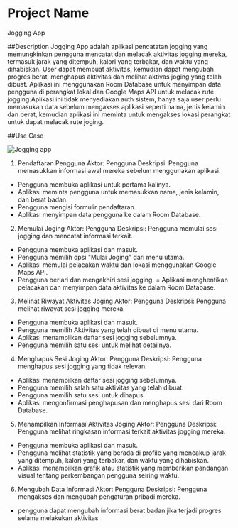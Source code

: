 # Project Name
Jogging App

##Description
Jogging App adalah aplikasi pencatatan jogging yang memungkinkan pengguna mencatat dan melacak aktivitas jogging mereka, termasuk jarak yang ditempuh, 
kalori yang terbakar, dan waktu yang dihabiskan. User dapat membuat aktivitas, kemudian dapat mengubah progres berat, menghapus aktivitas dan
melihat aktivas joging yang telah dibuat. Aplikasi ini menggunakan Room Database untuk menyimpan data pengguna di perangkat lokal dan Google 
Maps API untuk melacak rute jogging.Aplikasi ini tidak menyediakan auth sistem, hanya saja user perlu memasukan data sebelum mengakses 
aplikasi seperti nama, jenis kelamin dan berat, kemudian aplikasi ini meminta untuk mengakses lokasi perangkat untuk dapat melacak rute joging.

##Use Case 

![Jogging app](https://github.com/FakriSouyo/107_FinalProjectPAM/assets/63139619/b41bd1d4-4da6-4192-a126-ef4052d5c5b1)


1. Pendaftaran Pengguna
Aktor: Pengguna
Deskripsi: Pengguna memasukkan informasi awal mereka sebelum menggunakan aplikasi.
- Pengguna membuka aplikasi untuk pertama kalinya.
- Aplikasi meminta pengguna untuk memasukkan nama, jenis kelamin, dan berat badan.
- Pengguna mengisi formulir pendaftaran.
- Aplikasi menyimpan data pengguna ke dalam Room Database.

2. Memulai Joging
Aktor: Pengguna
Deskripsi: Pengguna memulai sesi jogging dan mencatat informasi terkait.
- Pengguna membuka aplikasi dan masuk.
- Pengguna memilih opsi "Mulai Joging" dari menu utama.
- Aplikasi memulai pelacakan waktu dan lokasi menggunakan Google Maps API.
- Pengguna berlari dan mengakhiri sesi jogging.
= Aplikasi menghentikan pelacakan dan menyimpan data aktivitas ke dalam Room Database.

3. Melihat Riwayat Aktivitas Joging
Aktor: Pengguna
Deskripsi: Pengguna melihat riwayat sesi jogging mereka.
- Pengguna membuka aplikasi dan masuk.
- Pengguna memilih Aktivitas yang telah dibuat di menu utama.
- Aplikasi menampilkan daftar sesi jogging sebelumnya.
- Pengguna memilih satu sesi untuk melihat detailnya.

4. Menghapus Sesi Joging
Aktor: Pengguna
Deskripsi: Pengguna menghapus sesi jogging yang tidak relevan.
- Aplikasi menampilkan daftar sesi jogging sebelumnya.
- Pengguna memilih salah satu aktivitas yang telah dibuat.
- Pengguna memilih satu sesi untuk dihapus.
- Aplikasi mengonfirmasi penghapusan dan menghapus sesi dari Room Database.

5. Menampilkan Informasi Aktivitas Joging
Aktor: Pengguna
Deskripsi: Pengguna melihat ringkasan informasi terkait aktivitas jogging mereka.
- Pengguna membuka aplikasi dan masuk.
- Pengguna melihat statistik yang berada di profile yang mencakup jarak yang ditempuh, kalori yang terbakar, dan waktu yang dihabiskan.
- Aplikasi menampilkan grafik atau statistik yang memberikan pandangan visual tentang perkembangan pengguna seiring waktu.

6. Mengubah Data Informasi
Aktor: Pengguna
Deskripsi: Pengguna mengakses dan mengubah pengaturan pribadi mereka.
- pengguna dapat mengubah informasi berat badan jika terjadi progres selama melakukan aktivitas




